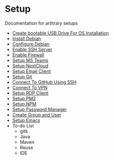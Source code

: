 # Setup

Documentation for artitrary setups

* [Create bootable USB Drive For OS Installation](doc/create-bootable-usb-drive.md)
* [Install Debian](doc/install-debian.md)
* [Configure Debian](doc/configure-debian.md)
* [Enable SSH Server](doc/enable-ssh-server.md)
* [Enable Firewall](doc/enable-firewall.md)
* [Setup MS Teams](doc/setup-ms-teams.md)
* [Setup NextCloud](doc/setup-nextcloud.md)
* [Setup Email Client](doc/setup-email-client.md)
* [Setup Git](doc/setup-git.md)
* [Connect To GitHub Using SSH](doc/connect-github-ssh.md)
* [Connect To VPN](doc/connect-vpn.md)
* [Setup RDP Client](doc/setup-rdc.md)
* [Setup PM2](doc/setup-pm2.md)
* [Setup NPM](doc/setup-npm.md)
* [Setup Password Manager](doc/setup-pwd-mgmt.md)
* [Create Group and User](doc/create-grp-usr.md)
* [Setup Emacs](doc/setup-emacs.md)
* To-do List
  * gitk
  * Java
  * Maven
  * Reuse
  * IDE
